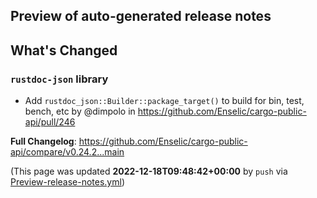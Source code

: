 ## Preview of auto-generated release notes
<!-- Release notes generated using configuration in .github/release.yml at main -->

## What's Changed
### `rustdoc-json` library
* Add `rustdoc_json::Builder::package_target()` to build for bin, test, bench, etc by @dimpolo in https://github.com/Enselic/cargo-public-api/pull/246


**Full Changelog**: https://github.com/Enselic/cargo-public-api/compare/v0.24.2...main


(This page was updated **2022-12-18T09:48:42+00:00** by `push` via [Preview-release-notes.yml](https://github.com/Enselic/cargo-public-api/actions/runs/3724274137))
